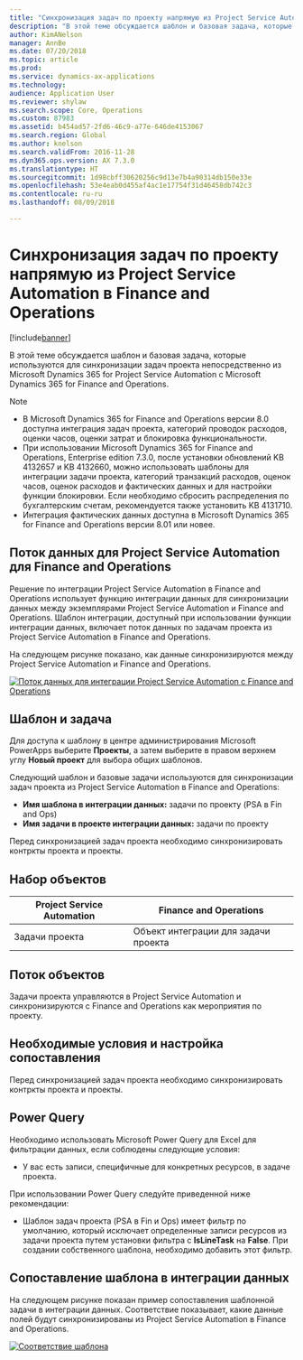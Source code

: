 ```yaml
---
title: "Синхронизация задач по проекту напрямую из Project Service Automation в Finance and Operations"
description: "В этой теме обсуждается шаблон и базовая задача, которые используются для синхронизации задач проекта непосредственно из Microsoft Dynamics 365 for Project Service Automation с Microsoft Dynamics 365 for Finance and Operations."
author: KimANelson
manager: AnnBe
ms.date: 07/20/2018
ms.topic: article
ms.prod: 
ms.service: dynamics-ax-applications
ms.technology: 
audience: Application User
ms.reviewer: shylaw
ms.search.scope: Core, Operations
ms.custom: 87983
ms.assetid: b454ad57-2fd6-46c9-a77e-646de4153067
ms.search.region: Global
ms.author: knelson
ms.search.validFrom: 2016-11-28
ms.dyn365.ops.version: AX 7.3.0
ms.translationtype: HT
ms.sourcegitcommit: 1d98cbff30620256c9d13e7b4a90314db150e33e
ms.openlocfilehash: 53e4eab0d455af4ac1e17754f31d46458db742c3
ms.contentlocale: ru-ru
ms.lasthandoff: 08/09/2018

---
```


# <a name="synchronize-project-tasks-directly-from-project-service-automation-to-finance-and-operations"></a>Синхронизация задач по проекту напрямую из Project Service Automation в Finance and Operations

[!include[banner](../includes/banner.md)]

В этой теме обсуждается шаблон и базовая задача, которые используются для синхронизации задач проекта непосредственно из Microsoft Dynamics 365 for Project Service Automation с Microsoft Dynamics 365 for Finance and Operations.

> [!NOTE]
> - В Microsoft Dynamics 365 for Finance and Operations версии 8.0 доступна интеграция задач проекта, категорий проводок расходов, оценки часов, оценки затрат и блокировка функциональности.
> - При использовании Microsoft Dynamics 365 for Finance and Operations, Enterprise edition 7.3.0, после установки обновлений KB 4132657 и KB 4132660, можно использовать шаблоны для интеграции задачи проекта, категорий транзакций расходов, оценок часов, оценок расходов и фактических данных и для настройки функции блокировки. Если необходимо сбросить распределения по бухгалтерским счетам, рекомендуется также установить KB 4131710.
> - Интеграция фактических данных доступна в Microsoft Dynamics 365 for Finance and Operations версии 8.01 или новее.

## <a name="data-flow-for-project-service-automation-to-finance-and-operations"></a>Поток данных для Project Service Automation для Finance and Operations

Решение по интеграции Project Service Automation в Finance and Operations использует функцию интеграции данных для синхронизации данных между экземплярами Project Service Automation и Finance and Operations. Шаблон интеграции, доступный при использовании функции интеграции данных, включает поток данных по задачам проекта из Project Service Automation в Finance and Operations.

На следующем рисунке показано, как данные синхронизируются между Project Service Automation и Finance and Operations.

[![Поток данных для интеграции Project Service Automation с Finance and Operations](./media/ProjectTasksFlow.png)](./media/ProjectTasksFlow.png)

## <a name="template-and-task"></a>Шаблон и задача

Для доступа к шаблону в центре администрирования Microsoft PowerApps выберите **Проекты**, а затем выберите в правом верхнем углу **Новый проект** для выбора общих шаблонов.

Следующий шаблон и базовые задачи используются для синхронизации задач проекта из Project Service Automation в Finance and Operations:

- **Имя шаблона в интеграции данных:** задачи по проекту (PSA в Fin and Ops)
- **Имя задачи в проекте интеграции данных:** задачи по проекту

Перед синхронизацией задач проекта необходимо синхронизировать контркты проекта и проекты.

## <a name="entity-set"></a>Набор объектов

| Project Service Automation | Finance and Operations              |
|----------------------------|-------------------------------------|
| Задачи проекта              | Объект интеграции для задачи проекта |

## <a name="entity-flow"></a>Поток объектов

Задачи проекта управляются в Project Service Automation и синхронизируются с Finance and Operations как мероприятия по проекту.

## <a name="prerequisites-and-mapping-setup"></a>Необходимые условия и настройка сопоставления

Перед синхронизацией задач проекта необходимо синхронизировать контркты проекта и проекты.

## <a name="power-query"></a>Power Query

Необходимо использовать Microsoft Power Query для Excel для фильтрации данных, если соблюдены следующие условия:

- У вас есть записи, специфичные для конкретных ресурсов, в задаче проекта.

При использовании Power Query следуйте приведенной ниже рекомендации:

- Шаблон задач проекта (PSA в Fin и Ops) имеет фильтр по умолчанию, который исключает определенные записи ресурсов из задачи проекта путем установки фильтра с **IsLineTask** на **False**. При создании собственного шаблона, необходимо добавить этот фильтр.

## <a name="template-mapping-in-data-integration"></a>Сопоставление шаблона в интеграции данных

На следующем рисунке показан пример сопоставления шаблонной задачи в интеграции данных. Соответствие показывает, какие данные полей будут синхронизированы из Project Service Automation в Finance and Operations.

[![Соответствие шаблона](./media/ProjectTasksMapping.png)](./media/ProjectTasksMapping.png)


